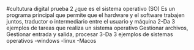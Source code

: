 #cultutura digital prueba 2 
¿que es el sistema operativo (SO)
Es un programa principal que permite que el hardware y el software trabajen juntos, traductor o intermediario entre el usuario y máquina 
2-Da 3 ejemplos de tareas que realiza un sistema operativo 
Gestionar archivos, Gestionar entrada y salida, procesar 
3-Da 3 ejemplos de sistemas operativos 
-windows 
-linux 
-Macos 

